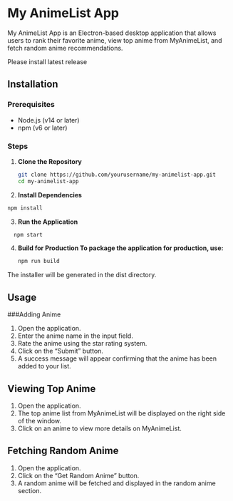 # My AnimeList App

My AnimeList App is an Electron-based desktop application that allows users to rank their favorite anime, view top anime from MyAnimeList, and fetch random anime recommendations.

Please install latest release

## Installation

### Prerequisites

- Node.js (v14 or later)
- npm (v6 or later)

### Steps

1. **Clone the Repository**

   ```bash
   git clone https://github.com/yourusername/my-animelist-app.git
   cd my-animelist-app

2. **Install Dependencies**
   
  ```bash
  npm install
 ```

3. **Run the Application**
   
 ```bash
   npm start
 ```

4. **Build for Production To package the application for production, use:**

   ```bash
   npm run build
    ```

The installer will be generated in the dist directory.

## Usage
###Adding Anime
1. Open the application.
2. Enter the anime name in the input field.
3. Rate the anime using the star rating system.
4. Click on the “Submit” button.
5. A success message will appear confirming that the anime has been added to your list.
## Viewing Top Anime
1. Open the application.
2. The top anime list from MyAnimeList will be displayed on the right side of the window.
3. Click on an anime to view more details on MyAnimeList.
## Fetching Random Anime
1. Open the application.
2. Click on the “Get Random Anime” button.
3. A random anime will be fetched and displayed in the random anime section.
